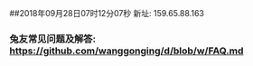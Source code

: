 ##2018年09月28日07时12分07秒 新址: 159.65.88.163
### 兔友常见问题及解答: https://github.com/wanggonging/d/blob/w/FAQ.md
